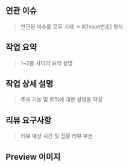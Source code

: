 ## 연관 이슈
> 연관된 이슈를 모두 기재 → #[Issue번호] 형식

## 작업 요약
> 1~2줄 사이의 요약 설명

## 작업 상세 설명
> 주요 기능 및 로직에 대한 설명을 작성

## 리뷰 요구사항
> 리뷰 예상 시간 및 집중 리뷰 부분

## Preview 이미지
